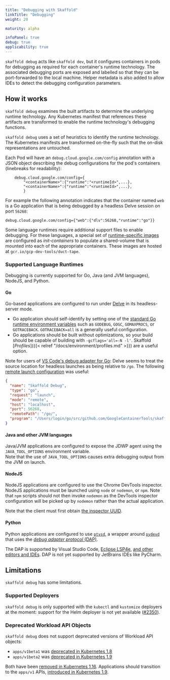 ```yaml
---
title: "Debugging with Skaffold"
linkTitle: "Debugging"
weight: 20

maturity: alpha 

infoPanel: true
debug: true
applicability: true 
---
```


`skaffold debug` acts like `skaffold dev`, but it configures containers in pods
for debugging as required for each container's runtime technology.
The associated debugging ports are exposed and labelled so that they can be port-forwarded to the
local machine. Helper metadata is also added to allow IDEs to detect the debugging
configuration parameters.
 
## How it works

`skaffold debug` examines the built artifacts to determine the underlying runtime technology.
Any Kubernetes manifest that references these artifacts are transformed to enable the runtime technology's
debugging functions.

`skaffold debug` uses a set of heuristics to identify the runtime technology.  
The Kubernetes manifests are transformed on-the-fly such that the on-disk representations
are untouched.

Each Pod will have an `debug.cloud.google.com/config` annotation with a JSON object
describing the debug configurations for the pod's containers (linebreaks for readability):
```  
	debug.cloud.google.com/config={
		"<containerName>":{"runtime":"<runtimeId>",...},
		"<containerName>":{"runtime":"<runtimeId>",...},
		}
```

For example the following annotation indicates that the container named `web` is a Go application
that is being debugged by a headless Delve session on port `56268`:
```
debug.cloud.google.com/config={"web":{"dlv":56268,"runtime":"go"}}
```

Some language runtimes require additional support files to enable debugging.
For these languages, a special set of [runtime-specific images](https://github.com/GoogleContainerTools/container-debug-support)
are configured as _init-containers_ to populate a shared-volume that is mounted into
each of the appropriate containers.  These images are hosted at `gcr.io/gcp-dev-tools/duct-tape`.


### Supported Language Runtimes

Debugging is currently supported for Go, Java (and JVM languages), NodeJS, and Python.

#### Go

Go-based applications are configured to run under [Delve](https://github.com/go-delve/delve) in its headless-server mode.

  - Go application should self-identify by setting one of the [standard Go runtime
    environment variables](https://godoc.org/runtime) such as `GODEBUG`, `GOGC`, `GOMAXPROCS`,
    or `GOTRACEBACK`. `GOTRACEBACK=all` is a generally useful configuration.
  - Go applications should be built without optimizations, so your build should be capable of building with
    `-gcflags='all=-N -l'`. Skaffold [_Profiles_]({{< relref "/docs/environment/profiles.md" >}}) are a useful option.

Note for users of [VS Code's debug adapter for Go](https://github.com/Microsoft/vscode-go): Delve seems
to treat the source location for headless launches as being relative to `/go`.  The following
[remote launch configuration](https://github.com/Microsoft/vscode-go/wiki/Debugging-Go-code-using-VS-Code#remote-debugging) was useful:
```json
{
  "name": "Skaffold Debug",
  "type": "go",
  "request": "launch",
  "mode": "remote",
  "host": "localhost",
  "port": 56268,
  "remotePath": "/go/",
  "program": "/Users/login/go/src/github.com/GoogleContainerTools/skaffold/integration/testdata/debug/go/",
}
```

#### Java and other JVM languages

Java/JVM applications are configured to expose the JDWP agent using the `JAVA_TOOL_OPTIONS`
environment variable.  
Note that the use of `JAVA_TOOL_OPTIONS` causes extra debugging output from the JVM on launch.

#### NodeJS

NodeJS applications are configured to use the Chrome DevTools inspector.  
NodeJS applications must be launched using `node` or `nodemon`, or `npm`.
Note that `npm` scripts should not then invoke `nodemon` as the DevTools inspector
configuration will be picked up by `nodemon` rather than the actual application.

Note that the client must first obtain [the inspector UUID](https://github.com/nodejs/node/issues/9185#issuecomment-254872466).
  
#### Python

Python applications are configured to use [`ptvsd`](https://github.com/microsoft/ptvsd/), a
wrapper around [`pydevd`](https://github.com/fabioz/PyDev.Debugger) that uses the
[_debug adapter protocol_ (DAP)](https://microsoft.github.io/debug-adapter-protocol/). 

The DAP is supported by Visual Studio Code, [Eclipse LSP4e](https://projects.eclipse.org/projects/technology.lsp4e),
[and other editors and IDEs](https://microsoft.github.io/debug-adapter-protocol/implementors/tools/).
DAP is not yet supported by JetBrains IDEs like PyCharm.


## Limitations

`skaffold debug` has some limitations.

### Supported Deployers

`skaffold debug` is only supported with the `kubectl` and `kustomize` deployers at the moment: support for
the Helm deployer is not yet available ([#2350](https://github.com/GoogleContainerTools/skaffold/issues/2350)).

### Deprecated Workload API Objects

`skaffold debug` does not support deprecated versions of Workload API objects:

  - `apps/v1beta1` was [deprecated in Kubernetes 1.8](https://github.com/kubernetes/kubernetes/blob/master/CHANGELOG-1.8.md#other-notable-changes-16)
  - `apps/v1beta2` was [deprecated in Kubernetes 1.9](https://github.com/kubernetes/kubernetes/blob/master/CHANGELOG-1.9.md#apps)

Both have been [removed in Kubernetes 1.16](https://kubernetes.io/blog/2019/07/18/api-deprecations-in-1-16/).
Applications should transition to the `apps/v1` APIs,
[introduced in Kubernetes 1.9](https://kubernetes.io/blog/2017/12/kubernetes-19-workloads-expanded-ecosystem/).


